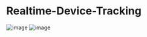 # Realtime-Device-Tracking

![image](https://github.com/user-attachments/assets/4f86d7b0-d897-4490-b387-ffed5ca7f2f6)
![image](https://github.com/user-attachments/assets/ee65d98f-53d4-48f3-b217-290f737762b8)

